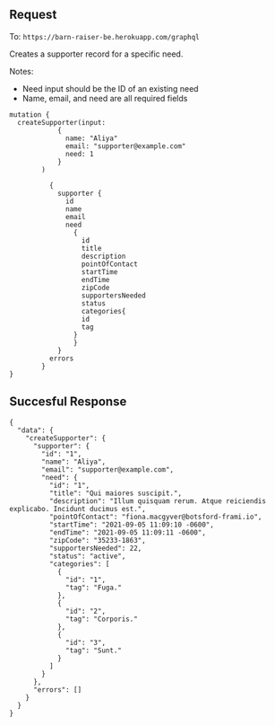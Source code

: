 ## Request
To: `https://barn-raiser-be.herokuapp.com/graphql`    

Creates a supporter record for a specific need. 

Notes: 
* Need input should be the ID of an existing need
* Name, email, and need are all required fields

```
mutation {
  createSupporter(input:
		    {
		      name: "Aliya"
		      email: "supporter@example.com"
		      need: 1
		    }
  		)

		  {
		    supporter {
			  id
			  name
			  email
			  need
			    {
			      id
			      title
			      description  
			      pointOfContact
			      startTime 
			      endTime 
			      zipCode 
			      supportersNeeded 
			      status
			      categories{
				  id
				  tag
				}
			    }
			}
		  errors
		}
}
```



## Succesful Response
```
{
  "data": {
    "createSupporter": {
      "supporter": {
        "id": "1",
        "name": "Aliya",
        "email": "supporter@example.com",
        "need": {
          "id": "1",
          "title": "Qui maiores suscipit.",
          "description": "Illum quisquam rerum. Atque reiciendis explicabo. Incidunt ducimus est.",
          "pointOfContact": "fiona.macgyver@botsford-frami.io",
          "startTime": "2021-09-05 11:09:10 -0600",
          "endTime": "2021-09-05 11:09:11 -0600",
          "zipCode": "35233-1863",
          "supportersNeeded": 22,
          "status": "active",
          "categories": [
            {
              "id": "1",
              "tag": "Fuga."
            },
            {
              "id": "2",
              "tag": "Corporis."
            },
            {
              "id": "3",
              "tag": "Sunt."
            }
          ]
        }
      },
      "errors": []
    }
  }
}

```
